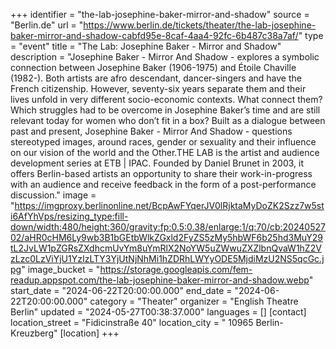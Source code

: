+++
identifier = "the-lab-josephine-baker-mirror-and-shadow"
source = "Berlin.de"
url = "https://www.berlin.de/tickets/theater/the-lab-josephine-baker-mirror-and-shadow-cabfd95e-8caf-4aa4-92fc-6b487c38a7af/"
type = "event"
title = "The Lab: Josephine Baker - Mirror and Shadow"
description = "Josephine Baker - Mirror And Shadow - explores a symbolic connection between Josephine Baker (1906-1975) and Étoile Chaville (1982-). Both artists are afro descendant, dancer-singers and have the French citizenship. However, seventy-six years separate them and their lives unfold in very different socio-economic contexts. What connect them? Which struggles had to be overcome in Josephine Baker’s time and are still relevant today for women who don’t fit in a box? Built as a dialogue between past and present, Josephine Baker - Mirror And Shadow - questions stereotyped images, around races, gender or sexuality and their influence on our vision of the world and the Other.THE LAB is the artist and audience development series at ETB | IPAC. Founded by Daniel Brunet in 2003, it offers Berlin-based artists an opportunity to share their work-in-progress with an audience and receive feedback in the form of a post-performance discussion."
image = "https://imgproxy.berlinonline.net/BcpAwFYqerJV0lRjktaMyDoZK2Szz7w5sti6AfYhVps/resizing_type:fill-down/width:480/height:360/gravity:fp:0.5:0.38/enlarge:1/q:70/cb:2024052702/aHR0cHM6Ly9wb3B1bGEtbWlkZGxld2FyZS5zMy5hbWF6b25hd3MuY29tL2JvLW1pZGRsZXdhcmUvYm8uYmRlX2NoYW5uZWwuZXZlbnQvaW1hZ2VzLzc0LzViYjU1YzIzLTY3YjUtNjNhMi1hZDRhLWYyODE5MjdiMzU2NS5qcGc.jpg"
image_bucket = "https://storage.googleapis.com/fem-readup.appspot.com/the-lab-josephine-baker-mirror-and-shadow.webp"
start_date = "2024-06-22T20:00:00.000"
end_date = "2024-06-22T20:00:00.000"
category = "Theater"
organizer = "English Theatre Berlin"
updated = "2024-05-27T00:38:37.000"
languages = []
[contact]
location_street = "Fidicinstraße 40"
location_city = " 10965 Berlin-Kreuzberg"
[location]
+++